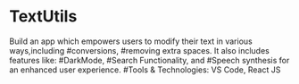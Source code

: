 # TextUtils

Build an app which empowers users to modify their text in various ways,including #conversions, #removing extra spaces. It also includes features like: #DarkMode, #Search Functionality, and #Speech synthesis for an enhanced user experience.
#Tools & Technologies: VS Code, React JS
